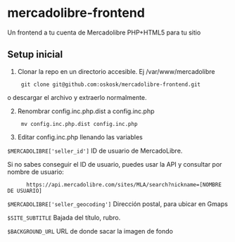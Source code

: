 mercadolibre-frontend
=====================

Un frontend a tu cuenta de Mercadolibre PHP+HTML5 para tu sitio

Setup inicial
---

1. Clonar la repo en un directorio accesible. Ej /var/www/mercadolibre

        git clone git@github.com:oskosk/mercadolibre-frontend.git

 o descargar el archivo y extraerlo normalmente.

2. Renombrar config.inc.php.dist a config.inc.php

        mv config.inc.php.dist config.inc.php

3. Editar config.inc.php llenando las variables

 `$MERCADOLIBRE['seller_id']` ID de usuario de MercadoLibre.

 Si no sabes conseguir el ID de usuario, puedes usar la API y consultar por nombre de usuario:

          https://api.mercadolibre.com/sites/MLA/search?nickname=[NOMBRE DE USUARIO]

 `$MERCADOLIBRE['seller_geocoding']` Dirección postal, para ubicar en Gmaps

 `$SITE_SUBTITLE` Bajada del título, rubro.

 `$BACKGROUND_URL` URL de donde sacar la imagen de fondo
